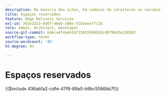 ```yaml
---
description: Na maioria dos sites, há cadeias de caracteres ou variáveis que serão usadas em todo o site. Especialmente em sites que precisam suportar vários idiomas, não é uma boa ideia codificar esses valores. Em vez disso, os espaços reservados podem ser usados e gerenciados centralmente.
title: Espaços reservados
feature: Edge Delivery Services
exl-id: 392e2323-8d6f-40eb-a68e-51baeee7fc2d
role: Admin, Architect, Developer
source-git-commit: 646ca4f4a441bf1565558002dcd6f96d3e228563
workflow-type: tm+mt
source-wordcount: '45'
ht-degree: 0%

---
```


# Espaços reservados

{{$include 436ab1a2-cdfe-47f8-89a0-b9bc5586bb7f}}

